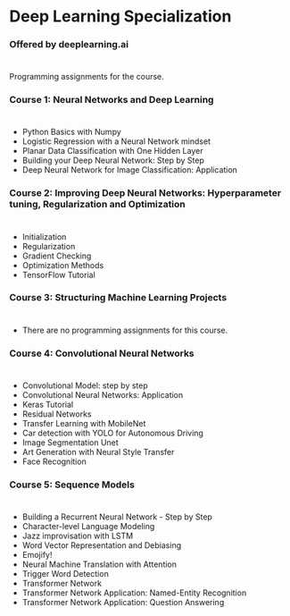 # Deep Learning Specialization 
### Offered by deeplearning.ai
#
Programming assignments for the course.

### Course 1: Neural Networks and Deep Learning
#
* Python Basics with Numpy
* Logistic Regression with a Neural Network mindset
* Planar Data Classification with One Hidden Layer
* Building your Deep Neural Network: Step by Step
* Deep Neural Network for Image Classification: Application

### Course 2: Improving Deep Neural Networks: Hyperparameter tuning, Regularization and Optimization
#
* Initialization
* Regularization
* Gradient Checking
* Optimization Methods
* TensorFlow Tutorial

### Course 3: Structuring Machine Learning Projects
#
* There are no programming assignments for this course.

### Course 4: Convolutional Neural Networks
#
* Convolutional Model: step by step
* Convolutional Neural Networks: Application
* Keras Tutorial
* Residual Networks
* Transfer Learning with MobileNet
* Car detection with YOLO for Autonomous Driving
* Image Segmentation Unet
* Art Generation with Neural Style Transfer
* Face Recognition

### Course 5: Sequence Models
#
* Building a Recurrent Neural Network - Step by Step
* Character-level Language Modeling
* Jazz improvisation with LSTM
* Word Vector Representation and Debiasing
* Emojify!
* Neural Machine Translation with Attention
* Trigger Word Detection
* Transformer Network
* Transformer Network Application: Named-Entity Recognition
* Transformer Network Application: Question Answering
